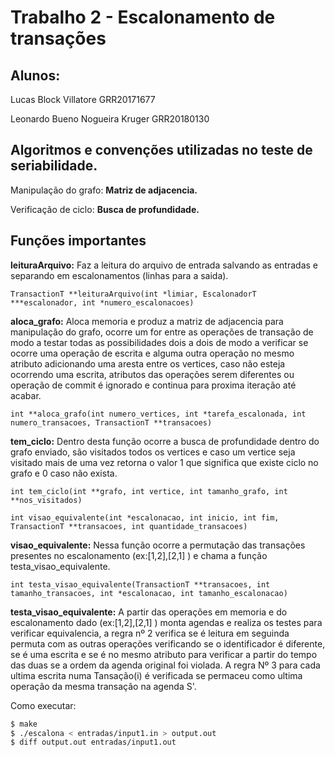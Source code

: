 # Trabalho 2 - Escalonamento de transações 
## Alunos: 
Lucas Block Villatore GRR20171677

Leonardo Bueno Nogueira Kruger GRR20180130
## Algoritmos e convenções utilizadas no teste de seriabilidade.
Manipulação do grafo: **Matriz de adjacencia.**

Verificação de ciclo: **Busca de profundidade.**

## Funções importantes
**leituraArquivo:** Faz a leitura do arquivo de entrada salvando as entradas e separando em escalonamentos (linhas para a saida).
```
TransactionT **leituraArquivo(int *limiar, EscalonadorT ***escalonador, int *numero_escalonacoes)
```
**aloca_grafo:** Aloca memoria e produz a matriz de adjacencia para manipulação do grafo, ocorre um for entre as operações de transação de modo a testar todas as possibilidades dois a dois de modo a verificar se ocorre uma operação de escrita e alguma outra operação no mesmo atributo adicionando uma aresta entre os vertices, caso não esteja ocorrendo uma escrita, atributos das operações serem diferentes ou operação de commit é ignorado e continua para proxima iteração até acabar.  

```
int **aloca_grafo(int numero_vertices, int *tarefa_escalonada, int numero_transacoes, TransactionT **transacoes)
```
**tem_ciclo:** Dentro desta função ocorre a busca de profundidade dentro do grafo enviado, são visitados todos os vertices e caso um vertice seja visitado mais de uma vez retorna o valor 1 que significa que existe ciclo no grafo e 0 caso não exista.

```
int tem_ciclo(int **grafo, int vertice, int tamanho_grafo, int **nos_visitados)
```
```
int visao_equivalente(int *escalonacao, int inicio, int fim, TransactionT **transacoes, int quantidade_transacoes)
```
**visao_equivalente:** Nessa função ocorre a permutação das transações presentes no escalonamento (ex:[1,2],[2,1] ) e chama a função testa_visao_equivalente.
```
int testa_visao_equivalente(TransactionT **transacoes, int tamanho_transacoes, int *escalonacao, int tamanho_escalonacao)
```
**testa_visao_equivalente:** A partir das operações em memoria e do escalonamento dado (ex:[1,2],[2,1] ) monta agendas e realiza os testes para verificar equivalencia, a regra nº 2 verifica se é leitura em seguinda permuta com as outras operações verificando se o identificador é diferente, se é uma escrita e se é no mesmo atributo para verificar a partir do tempo das duas se a ordem da agenda original foi violada. A regra Nº 3 para cada ultima escrita numa Tansação(i) é verificada se permaceu como ultima operação da mesma transação na agenda S'.

Como executar:

```bash
$ make
$ ./escalona < entradas/input1.in > output.out
$ diff output.out entradas/input1.out
```

